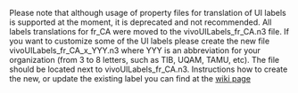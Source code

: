Please note that although usage of property files for translation of UI labels is supported at the moment, 
it is deprecated and not recommended. All labels translations for fr_CA were moved to the vivoUILabels_fr_CA.n3 file. 
If you want to customize some of the UI labels please create the new file vivoUILabels_fr_CA_x_YYY.n3 where YYY is an abbreviation
for your organization (from 3 to 8 letters, such as TIB, UQAM, TAMU, etc). The file should be located next to vivoUILabels_fr_CA.n3.
Instructions how to create the new, or update the existing label you can find at the 
[wiki page](https://wiki.lyrasis.org/display/VIVO/VIVO+Technical+Documentation)